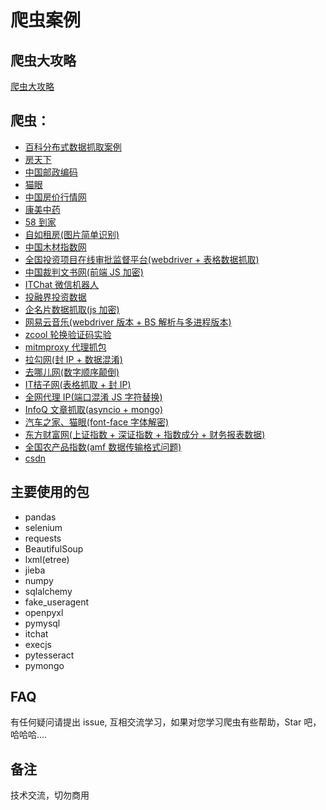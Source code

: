 # 爬虫案例

## 爬虫大攻略

[爬虫大攻略](爬虫大攻略.xmind)

## 爬虫：

- [百科分布式数据抓取案例](BaikeDistributeSpider)
- [房天下](HouseWorldNewHouse)
- [中国邮政编码](ZipCode)
- [猫眼](maoyan)
- [中国房价行情网](ChinaHousePrice)
- [康美中药](kangmeizhongyao)
- [58 到家](58daojia)
- [自如租房(图片简单识别)](ziru)
- [中国木材指数网](yuzhuprice)
- [全国投资项目在线审批监督平台(webdriver + 表格数据抓取)](wwwtzxmgovcn)
- [中国裁判文书网(前端 JS 加密)](wenshu)
- [ITChat 微信机器人](wechartrobot)
- [投融界投资数据](tourongzi)
- [企名片数据抓取(js 加密)](qimingpian)
- [网易云音乐(webdriver 版本 + BS 解析与多进程版本)](NeteaseCloudMusic)
- [zcool 轮换验证码实验](zcool)
- [mitmproxy 代理抓包](mitmproxyspider)
- [拉勾网(封 IP + 数据混淆)](lagou)
- [去哪儿网(数字顺序颠倒)](selenium+qunaerwang)
- [IT桔子网(表格抓取 + 封 IP)](ITOrange)
- [全网代理 IP(端口混淆 JS 字符替换)](IP)
- [InfoQ 文章抓取(asyncio + mongo)](InfoQ)
- [汽车之家、猫眼(font-face 字体解密)](fontfaceDecrypt)
- [东方财富网(上证指数 + 深证指数 + 指数成分 + 财务报表数据)](EastWealthWebsite)
- [全国农产品指数(amf 数据传输格式问题)](agriculture)
- [csdn](csdn)

## 主要使用的包

- pandas
- selenium
- requests
- BeautifulSoup
- lxml(etree)
- jieba
- numpy
- sqlalchemy
- fake_useragent
- openpyxl
- pymysql
- itchat
- execjs
- pytesseract
- pymongo


## FAQ

有任何疑问请提出 issue, 互相交流学习，如果对您学习爬虫有些帮助，Star 吧，哈哈哈....

## 备注

技术交流，切勿商用
